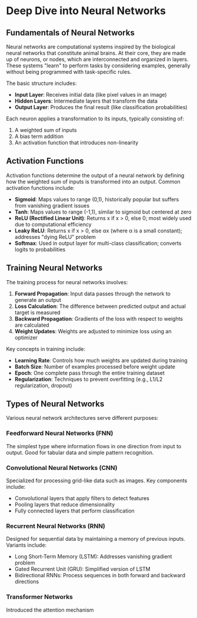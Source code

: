 # Deep Dive into Neural Networks

## Fundamentals of Neural Networks

Neural networks are computational systems inspired by the biological neural networks that constitute animal brains. At their core, they are made up of neurons, or nodes, which are interconnected and organized in layers. These systems "learn" to perform tasks by considering examples, generally without being programmed with task-specific rules.

The basic structure includes:

- **Input Layer**: Receives initial data (like pixel values in an image)
- **Hidden Layers**: Intermediate layers that transform the data
- **Output Layer**: Produces the final result (like classification probabilities)

Each neuron applies a transformation to its inputs, typically consisting of:
1. A weighted sum of inputs
2. A bias term addition
3. An activation function that introduces non-linearity

## Activation Functions

Activation functions determine the output of a neural network by defining how the weighted sum of inputs is transformed into an output. Common activation functions include:

- **Sigmoid**: Maps values to range (0,1), historically popular but suffers from vanishing gradient issues
- **Tanh**: Maps values to range (-1,1), similar to sigmoid but centered at zero
- **ReLU (Rectified Linear Unit)**: Returns x if x > 0, else 0; most widely used due to computational efficiency
- **Leaky ReLU**: Returns x if x > 0, else αx (where α is a small constant); addresses "dying ReLU" problem
- **Softmax**: Used in output layer for multi-class classification; converts logits to probabilities

## Training Neural Networks

The training process for neural networks involves:

1. **Forward Propagation**: Input data passes through the network to generate an output
2. **Loss Calculation**: The difference between predicted output and actual target is measured
3. **Backward Propagation**: Gradients of the loss with respect to weights are calculated
4. **Weight Updates**: Weights are adjusted to minimize loss using an optimizer

Key concepts in training include:

- **Learning Rate**: Controls how much weights are updated during training
- **Batch Size**: Number of examples processed before weight update
- **Epoch**: One complete pass through the entire training dataset
- **Regularization**: Techniques to prevent overfitting (e.g., L1/L2 regularization, dropout)

## Types of Neural Networks

Various neural network architectures serve different purposes:

### Feedforward Neural Networks (FNN)
The simplest type where information flows in one direction from input to output. Good for tabular data and simple pattern recognition.

### Convolutional Neural Networks (CNN)
Specialized for processing grid-like data such as images. Key components include:
- Convolutional layers that apply filters to detect features
- Pooling layers that reduce dimensionality
- Fully connected layers that perform classification

### Recurrent Neural Networks (RNN)
Designed for sequential data by maintaining a memory of previous inputs. Variants include:
- Long Short-Term Memory (LSTM): Addresses vanishing gradient problem
- Gated Recurrent Unit (GRU): Simplified version of LSTM
- Bidirectional RNNs: Process sequences in both forward and backward directions

### Transformer Networks
Introduced the attention mechanism